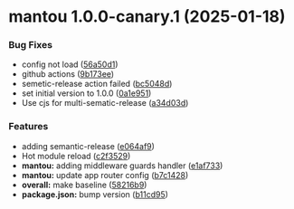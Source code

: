 # mantou 1.0.0-canary.1 (2025-01-18)


### Bug Fixes

* config not load ([56a50d1](https://github.com/ppenter/mantou/commit/56a50d1a1fbc5589b335a833c67dfac606002225))
* github actions ([9b173ee](https://github.com/ppenter/mantou/commit/9b173eee2ebda4e7a7509ccec661cb00ca1550e6))
* semetic-release action failed ([bc5048d](https://github.com/ppenter/mantou/commit/bc5048dbdbf3bf9980f0480e9b1ab893d6030a7a))
* set initial version to 1.0.0 ([0a1e951](https://github.com/ppenter/mantou/commit/0a1e951d9831371eb2dd03010d624d1be90a47db))
* Use cjs for multi-sematic-release ([a34d03d](https://github.com/ppenter/mantou/commit/a34d03dd4fcf764824b2b08d1e21e0c73c28d54f))


### Features

*  adding semantic-release ([e064af9](https://github.com/ppenter/mantou/commit/e064af95dc2b4715a7142b349f2d78beb3692c6a))
* Hot module reload ([c2f3529](https://github.com/ppenter/mantou/commit/c2f352991f36f112d3ce2664db32103deebdb2b0))
* **mantou:** adding middleware guards handler ([e1af733](https://github.com/ppenter/mantou/commit/e1af7330ca8d254512070e2ee512969a5c0d962d))
* **mantou:** update app router config ([b7c1428](https://github.com/ppenter/mantou/commit/b7c14285887e5d90477b8c4642584bc6ffa33709))
* **overall:** make baseline ([58216b9](https://github.com/ppenter/mantou/commit/58216b96325a5f8820eae9fc050cf2e38a7a131c))
* **package.json:** bump version ([b11cd95](https://github.com/ppenter/mantou/commit/b11cd95a91c949e8a080197eb73d1b0fd30029dd))
